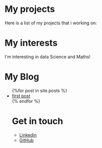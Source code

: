 # My projects
Here is a list of my projects that i working on:
# My interests
I'm interesting in data Science and Maths!
# My Blog
<ul>
{%for post in site.posts %}
<li>
<a href="_posts/2024/01/01-new-year.md">first post</a>
</li>
{% endfor %}
</u>

# Get in touch
<ul>
<li> <a href="https://www.linkedin.com/in/miguel-m-073213117/">Linkedin</a></li>
<li> <a href="https://github.com/MiguelMolina16">GitHub</a></li>